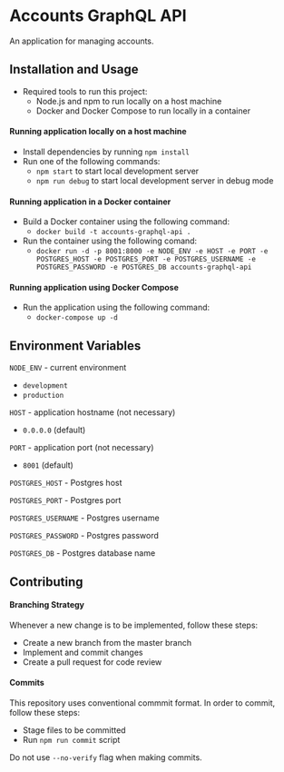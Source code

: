 # Accounts GraphQL API

An application for managing accounts.

## Installation and Usage

- Required tools to run this project:
  - Node.js and npm to run locally on a host machine
  - Docker and Docker Compose to run locally in a container

#### Running application locally on a host machine

- Install dependencies by running `npm install`
- Run one of the following commands:
  - `npm start` to start local development server
  - `npm run debug` to start local development server in debug mode

#### Running application in a Docker container

- Build a Docker container using the following command:
  - `docker build -t accounts-graphql-api .`
- Run the container using the following comand:
  - `docker run -d -p 8001:8000 -e NODE_ENV -e HOST -e PORT -e POSTGRES_HOST -e POSTGRES_PORT -e POSTGRES_USERNAME -e POSTGRES_PASSWORD -e POSTGRES_DB accounts-graphql-api`

#### Running application using Docker Compose

- Run the application using the following command:
  - `docker-compose up -d`

## Environment Variables

`NODE_ENV` - current environment
  - `development`
  - `production`

`HOST` - application hostname (not necessary)
  - `0.0.0.0` (default)

`PORT` - application port (not necessary)
  - `8001` (default)

`POSTGRES_HOST` - Postgres host

`POSTGRES_PORT` - Postgres port

`POSTGRES_USERNAME` - Postgres username

`POSTGRES_PASSWORD` - Postgres password

`POSTGRES_DB` - Postgres database name

## Contributing

#### Branching Strategy

Whenever a new change is to be implemented, follow these steps:
  - Create a new branch from the master branch
  - Implement and commit changes
  - Create a pull request for code review

#### Commits

This repository uses conventional commmit format. In order to commit, follow these steps:
  - Stage files to be committed
  - Run `npm run commit` script

Do not use `--no-verify` flag when making commits.
